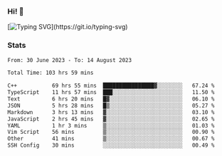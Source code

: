 ### Hi!  👋

[![Typing SVG](https://readme-typing-svg.herokuapp.com?font=Fira+Code&pause=1000&width=435&lines=Hello!+I'm+Texiwustion.)](https://git.io/typing-svg)

### Stats

<!--START_SECTION:waka-->

```txt
From: 30 June 2023 - To: 14 August 2023

Total Time: 103 hrs 59 mins

C++           69 hrs 55 mins  ████████████████▓░░░░░░░░   67.24 %
TypeScript    11 hrs 57 mins  ███░░░░░░░░░░░░░░░░░░░░░░   11.50 %
Text          6 hrs 20 mins   █▓░░░░░░░░░░░░░░░░░░░░░░░   06.10 %
JSON          5 hrs 28 mins   █▒░░░░░░░░░░░░░░░░░░░░░░░   05.27 %
Markdown      3 hrs 13 mins   ▓░░░░░░░░░░░░░░░░░░░░░░░░   03.10 %
JavaScript    2 hrs 45 mins   ▓░░░░░░░░░░░░░░░░░░░░░░░░   02.65 %
YAML          1 hr 3 mins     ▒░░░░░░░░░░░░░░░░░░░░░░░░   01.03 %
Vim Script    56 mins         ▒░░░░░░░░░░░░░░░░░░░░░░░░   00.90 %
Other         41 mins         ▒░░░░░░░░░░░░░░░░░░░░░░░░   00.67 %
SSH Config    30 mins         ░░░░░░░░░░░░░░░░░░░░░░░░░   00.49 %
```

<!--END_SECTION:waka-->
